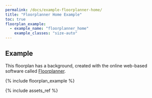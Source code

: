 ```yaml
---
permalink: /docs/example-floorplanner-home/
title: "Floorplanner Home Example"
toc: true
floorplan_example:
  - example_name: "floorplanner_home"
    example_classes: "size-auto"
---
```


## Example

This floorplan has a background, created with the online web-based software called <a href="https://floorplanner.com/" targer="_blank">Floorplanner</a>.

{% include floorplan_example %}

{% include assets_ref %}
